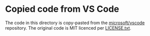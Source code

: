# Copied code from VS Code

The code in this directory is copy-pasted from the
[microsoft/vscode](https://github.com/microsoft/vscode) repository. The
original code is MIT licenced per [LICENSE.txt](./LICENSE.txt).
